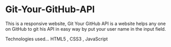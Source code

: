 # Git-Your-GitHub-API
This is a responsive website,  Git Your GitHub API is a website helps any one on GitHub to git his API in easy way  by put your user name in the input field.  

Technologies used...
HTML5 , CSS3 , JavaScript 
